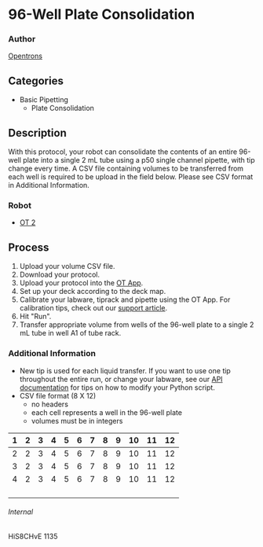 # 96-Well Plate Consolidation

### Author
[Opentrons](http://www.opentrons.com/)

## Categories
* Basic Pipetting
    * Plate Consolidation

## Description
With this protocol, your robot can consolidate the contents of an entire 96-well plate into a single 2 mL tube using a p50 single channel pipette, with tip change every time. A CSV file containing volumes to be transferred from each well is required to be upload in the field below. Please see CSV format in Additional Information.

### Robot
* [OT 2](https://opentrons.com/ot-2)

## Process
1. Upload your volume CSV file.
2. Download your protocol.
3. Upload your protocol into the [OT App](https://opentrons.com/ot-app).
4. Set up your deck according to the deck map.
5. Calibrate your labware, tiprack and pipette using the OT App. For calibration tips, check out our [support article](https://support.opentrons.com/ot-2/getting-started-software-setup/deck-calibration).
5. Hit "Run".
6. Transfer appropriate volume from wells of the 96-well plate to a single 2 mL tube in well A1 of tube rack.

### Additional Information
* New tip is used for each liquid transfer. If you want to use one tip throughout the entire run, or change your labware, see our [API documentation](https://docs.opentrons.com/index.html) for tips on how to modify your Python script.
* CSV file format (8 X 12)
    * no headers
    * each cell represents a well in the 96-well plate
    * volumes must be in integers

| 1 | 2 | 3 | 4 | 5 | 6 | 7 | 8 | 9 | 10 | 11 | 12 |
|---|---|---|---|---|---|---|---|---|----|----|----|
| 2 | 2 | 3 | 4 | 5 | 6 | 7 | 8 | 9 | 10 | 11 | 12 |
| 3 | 2 | 3 | 4 | 5 | 6 | 7 | 8 | 9 | 10 | 11 | 12 |
| 4 | 2 | 3 | 4 | 5 | 6 | 7 | 8 | 9 | 10 | 11 | 12 |
|   |   |   |   |   |   |   |   |   |    |    |    |
|   |   |   |   |   |   |   |   |   |    |    |    |
|   |   |   |   |   |   |   |   |   |    |    |    |
|   |   |   |   |   |   |   |   |   |    |    |    |

###### Internal
HiS8CHvE
1135
